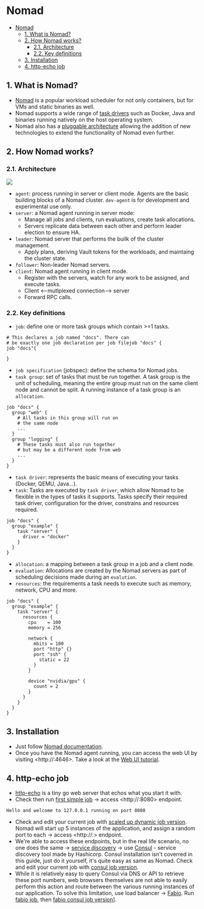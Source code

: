 # Nomad

- [Nomad](#nomad)
  - [1. What is Nomad?](#1-what-is-nomad)
  - [2. How Nomad works?](#2-how-nomad-works)
    - [2.1. Architecture](#21-architecture)
    - [2.2. Key definitions](#22-key-definitions)
  - [3. Installation](#3-installation)
  - [4. http-echo job](#4-http-echo-job)

## 1. What is Nomad?

- [Nomad](https://www.nomadproject.io/intro/index.html) is a popular workload scheduler for not only containers, but for VMs and static binaries as well.
- Nomad supports a wide range of [task drivers](https://www.nomadproject.io/docs/drivers/index.html) such as Docker, Java and binaries running natively on the host operating system.
- Nomad also has a [pluggable architecture](https://www.nomadproject.io/docs/internals/plugins/index.html) allowing the addition of new technologies to extend the functionality of Nomad even further.

## 2. How Nomad works?

### 2.1. Architecture

![](https://learn.hashicorp.com/img/nomad/get-started/nomad-architecture-region.png)

- `agent`: process running in server or client mode. Agents are the basic building blocks of a Nomad cluster. `dev-agent` is for development and experimental use only.
- `server`: a Nomad agent running in server mode:
  - Manage all jobs and clients, run evaluations, create task allocations.
  - Servers replicate data between each other and perform leader election to ensure HA.
- `leader`: Nomad server that performs the builk of the cluster management.
  - Apply plans, deriving Vault tokens for the workloads, and maintaing the cluster state.
- `follower`: Non-leader Nomad servers.
- `client`: Nomad agent running in client mode.
  - Register with the servers, watch for any work to be assigned, and execute tasks.
  - Client <--mutlplexed connection--> server
  - Forward RPC calls.

### 2.2. Key definitions

- `job`: define one or more task groups which contain >=1 tasks.

```hcl
# This declares a job named "docs". There can
# be exactly one job declaration per job filejob "docs" {
job "docs"{

}
```

- `job specification` (jobspec): define the schema for Nomad jobs.
- `task group`: set of tasks that must be run together. A task group is the unit of scheduling, meaning the entire group must run on the same client node and cannot be split. A running instance of a task group is an `allocation`.

```hcl
job "docs" {
  group "web" {
    # All tasks in this group will run on
    # the same node
    ...
  }
  group "logging" {
    # These tasks must also run together
    # but may be a different node from web
    ...
  }
}
```

- `task driver`: represents the basic means of executing your tasks (Docker, QEMU, Java...).
- `task`: Tasks are executed by `task driver`, which allow Nomad to be flexible in the types of tasks it supports. Tasks specify their required task driver, configuration for the driver, constrains and resources required.

```hcl
job "docs" {
  group "example" {
    task "server" {
      driver = "docker"
    }
  }
}
```

- `allocation`: a mapping between a task group in a job and a client node.
- `evaluation`: Allocations are created by the Nomad servers as part of scheduling decisions made during an `evalution`.
- `resources`: the requirements a task needs to  execute such as memory, network, CPU and more.

```hcl
job "docs" {
  group "example" {
    task "server" {
      resources {
        cpu    = 100
        memory = 256

        network {
          mbits = 100
          port "http" {}
          port "ssh" {
            static = 22
          }
        }

        device "nvidia/gpu" {
          count = 2
        }
      }
    }
  }
}
```

## 3. Installation

- Just follow [Nomad documentation](https://www.nomadproject.io/docs/install).
- Once you have the Nomad agent running, you can access the web UI by visiting <http://<ip-or-localhost>:4646>. Take a look at the [Web UI tutorial](https://learn.hashicorp.com/nomad/getting-started/ui).

## 4. http-echo job

- [http-echo](https://github.com/hashicorp/http-echo) is a tiny go web server that echos what you start it with.
- Check then run [first simple job](./jobs/echo-simple.hcl) -> access <http://<ip-or-localhost>:8080> endpoint.

```
Hello and welcome to 127.0.0.1 running on port 8080
```

- Check and edit your current job with [scaled up dynamic job version](./jobs/echo-scaled-up-dynamic.hcl). Nomad will start up 5 instances of the application, and assign a random port to each -> access <http://<ip-or-localhost>:<dynamic-port>> endpoint.
- We're able to access these endpoints, but in the real life scenario, no one does the same -> [service discovery](https://en.wikipedia.org/wiki/Service_discovery) -> use [Consul](https://www.consul.io/) - service discovery tool made by Hashicorp. Consul installation isn't coverred in this guide, just do it yourself, it's quite easy as same as Nomad. Check and edit your current job with [consul job version](./jobs/echo-scaled-up-dynamic-consul.hcl).
- While it is relatively easy to query Consul via DNS or API to retrieve these port numbers, web browsers themselves are not able to easily perform this action and route between the various running instances of our application. To solve this limitation, use load balancer -> [Fabio](https://fabiolb.net/). Run [fabio job](./jobs/fabio.hcl), then [fabio consul job version](./jobs/echo-consul-fabio.hcl)].
